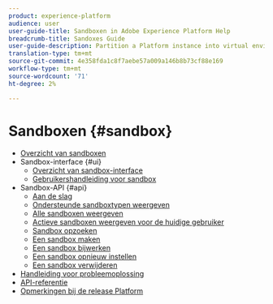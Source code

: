 ```yaml
---
product: experience-platform
audience: user
user-guide-title: Sandboxen in Adobe Experience Platform Help
breadcrumb-title: Sandoxes Guide
user-guide-description: Partition a Platform instance into virtual environments for development, testing, and application deployment.
translation-type: tm+mt
source-git-commit: 4e358fda1c8f7aebe57a009a146b8b73cf88e169
workflow-type: tm+mt
source-wordcount: '71'
ht-degree: 2%

---
```



# Sandboxen {#sandbox}

* [Overzicht van sandboxen](home.md)
* Sandbox-interface {#ui}
   * [Overzicht van sandbox-interface](ui/overview.md)
   * [Gebruikershandleiding voor sandbox](ui/user-guide.md)
* Sandbox-API {#api}
   * [Aan de slag](api/getting-started.md)
   * [Ondersteunde sandboxtypen weergeven](api/list-sandbox-types.md)
   * [Alle sandboxen weergeven](api/list-all-sandboxes.md)
   * [Actieve sandboxen weergeven voor de huidige gebruiker](api/list-active-sandboxes.md)
   * [Sandbox opzoeken](api/look-up-sandbox.md)
   * [Een sandbox maken](api/create-sandbox.md)
   * [Een sandbox bijwerken](api/update-sandbox.md)
   * [Een sandbox opnieuw instellen](api/reset-sandbox.md)
   * [Een sandbox verwijderen](api/delete-sandbox.md)
* [Handleiding voor probleemoplossing](troubleshooting-guide.md)
* [API-referentie](https://www.adobe.io/apis/experienceplatform/home/api-reference.html#!acpdr/swagger-specs/sandbox-api.yaml)
* [Opmerkingen bij de release Platform](https://www.adobe.com/go/platform-release-notes-en)